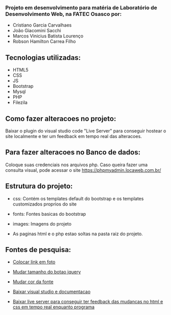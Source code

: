 ### Projeto em desenvolvimento para matéria de Laboratório de Desenvolvimento Web, na FATEC Osasco por: <br>
- Cristiano Garcia Carvalhaes <br>
- João Giacomini Sacchi <br>
- Marcos Vinicius Batista Lourenço <br>
- Robson Hamilton Carrea Filho <br>


## Tecnologias utilizadas:
- HTML5
- CSS
- JS
- Bootstrap
- Mysql
- PHP
- Filezila

## Como fazer alteracoes no projeto:
Baixar o plugin do visual studio code "Live Server" para conseguir hostear o site localmente
e ter um feedback em tempo real das alteracoes.


## Para fazer alteracoes no Banco de dados:
Coloque suas credenciais nos arquivos php.
Caso queira fazer uma consulta visual, pode acessar o site https://phpmyadmin.locaweb.com.br/


## Estrutura do projeto:
- css: Contém os templates default do bootstrap e os templates customizados proprios do site

- fonts: Fontes basicas do bootstrap

- images: Imagens do projeto

- As paginas html e o php estao soltas na pasta raiz do projeto.


## Fontes de pesquisa:

- [Colocar link em foto](https://pagedart.com/blog/linking-images-in-html/)

- [Mudar tamanho do botao jquery](https://stackoverflow.com/questions/28191573/change-buttons-to-btn-block-on-mobile-screen-size)

- [Mudar cor da fonte](https://www.freecodecamp.org/news/how-to-change-text-color-in-html/)

- [Baixar visual studio e documentacao](https://code.visualstudio.com/)

- [Baixar live server para conseguir ter feedback das mudancas no html e css em tempo real enquanto programa](https://marketplace.visualstudio.com/items?itemName=ritwickdey.LiveServer)